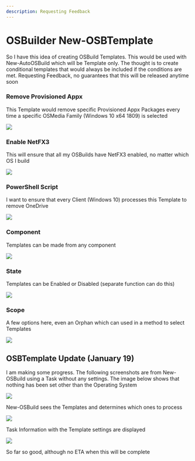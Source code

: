 ```yaml
---
description: Requesting Feedback
---
```


# OSBuilder New-OSBTemplate

So I have this idea of creating OSBuild Templates.  This would be used with New-AutoOSBuild which will be Template only.  The thought is to create conditional templates that would always be included if the conditions are met.  Requesting Feedback, no guarantees that this will be released anytime soon

### Remove Provisioned Appx

This Template would remove specific Provisioned Appx Packages every time a specific OSMedia Family \(Windows 10 x64 1809\) is selected

![](../../.gitbook/assets/image%20%28122%29.png)

### Enable NetFX3

This will ensure that all my OSBuilds have NetFX3 enabled, no matter which OS I build

![](../../.gitbook/assets/image%20%28133%29.png)

### PowerShell Script

I want to ensure that every Client \(Windows 10\) processes this Template to remove OneDrive

![](../../.gitbook/assets/image%20%28121%29.png)

### Component

Templates can be made from any component

![](../../.gitbook/assets/image%20%28139%29.png)

### State

Templates can be Enabled or Disabled \(separate function can do this\)

![](../../.gitbook/assets/image%20%2858%29.png)

### Scope

A few options here, even an Orphan which can used in a method to select Templates

![](../../.gitbook/assets/image%20%289%29.png)

## OSBTemplate Update \(January 19\)

I am making some progress.  The following screenshots are from New-OSBuild using a Task without any settings.  The image below shows that nothing has been set other than the Operating System

![](../../.gitbook/assets/2019-01-19_19-48-56.png)

New-OSBuild sees the Templates and determines which ones to process

![](../../.gitbook/assets/2019-01-19_19-50-12.png)

Task Information with the Template settings are displayed

![](../../.gitbook/assets/2019-01-19_19-51-11%20%281%29.png)

So far so good, although no ETA when this will be complete

